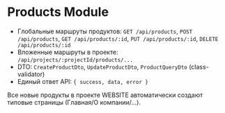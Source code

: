 # Products Module

- Глобальные маршруты продуктов: `GET /api/products`, `POST /api/products`, `GET /api/products/:id`, `PUT /api/products/:id`, `DELETE /api/products/:id`
- Вложенные маршруты в проекте: `/api/projects/:projectId/products/...`
- DTO: `CreateProductDto`, `UpdateProductDto`, `ProductQueryDto` (class-validator)
- Единый ответ API: `{ success, data, error }`

Все новые продукты в проекте WEBSITE автоматически создают типовые страницы (Главная/О компании/...).
